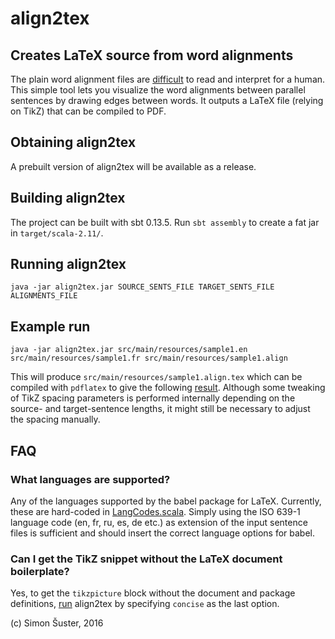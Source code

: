 # align2tex
## Creates LaTeX source from word alignments

The plain word alignment files are [difficult](src/main/resources/sample.align) to read and interpret for a human. This simple tool lets you visualize the word alignments between parallel sentences by drawing edges between words. It outputs a LaTeX file (relying on TikZ) that can be compiled to PDF.

## Obtaining align2tex

A prebuilt version of align2tex will be available as a release.

## Building align2tex

The project can be built with sbt 0.13.5. Run `sbt assembly` to create a fat jar in `target/scala-2.11/`.

## Running align2tex <a name="run"></a>

```
java -jar align2tex.jar SOURCE_SENTS_FILE TARGET_SENTS_FILE ALIGNMENTS_FILE
```

## Example run

```
java -jar align2tex.jar src/main/resources/sample1.en src/main/resources/sample1.fr src/main/resources/sample1.align
```

This will produce `src/main/resources/sample1.align.tex` which can be compiled with `pdflatex` to give the following [result](sample1.align.pdf). Although some tweaking of TikZ spacing parameters is performed internally depending on the source- and target-sentence lengths, it might still be necessary to adjust the spacing manually.

## FAQ
### What languages are supported?

Any of the languages supported by the babel package for LaTeX. Currently, these are hard-coded in [LangCodes.scala](src/main/scala/LangCodes.scala). Simply using the ISO 639-1 language code (en, fr, ru, es, de etc.) as extension of the input sentence files is sufficient and should insert the correct language options for babel.

### Can I get the TikZ snippet without the LaTeX document boilerplate?
Yes, to get the `tikzpicture` block without the document and package definitions, [run](#run) align2tex by specifying `concise` as the last option.

(c) Simon Šuster, 2016
